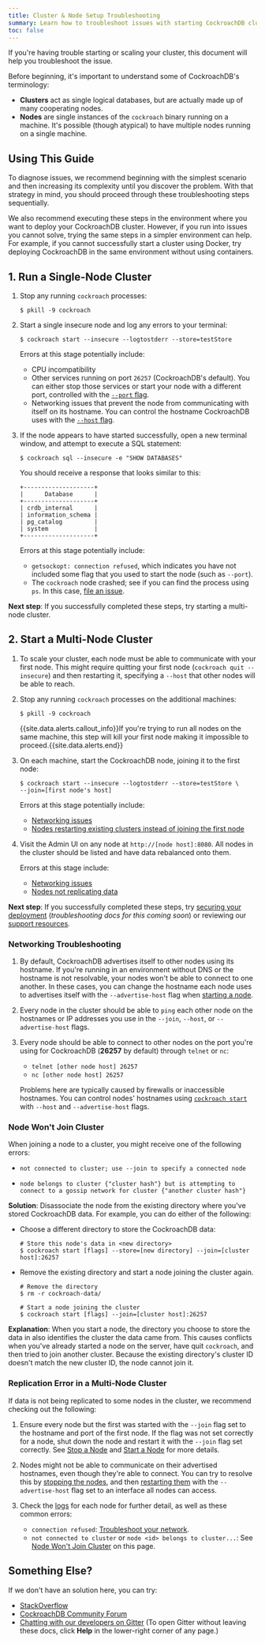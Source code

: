 ```yaml
---
title: Cluster & Node Setup Troubleshooting
summary: Learn how to troubleshoot issues with starting CockroachDB clusters
toc: false
---
```


If you're having trouble starting or scaling your cluster, this document will help you troubleshoot the issue.

Before beginning, it's important to understand some of CockroachDB's terminology:

   - **Clusters** act as single logical databases, but are actually made up of many cooperating nodes.
   - **Nodes** are single instances of the `cockroach` binary running on a machine. It's possible (though atypical) to have multiple nodes running on a single machine.

<span></span> <!--this adds nominal padding above the TOC-->

<div id="toc"></div>

## Using This Guide

To diagnose issues, we recommend beginning with the simplest scenario and then increasing its complexity until you discover the problem. With that strategy in mind, you should proceed through these troubleshooting steps sequentially.

We also recommend executing these steps in the environment where you want to deploy your CockroachDB cluster. However, if you run into  issues you cannot solve, trying the same steps in a simpler environment can help. For example, if you cannot successfully start a cluster using Docker, try deploying CockroachDB in the same environment without using containers.

## 1. Run a Single-Node Cluster

1. Stop any running `cockroach` processes:

   ~~~ shell
   $ pkill -9 cockroach
   ~~~

2. Start a single insecure node and log any errors to your terminal:
	
   ~~~ shell
   $ cockroach start --insecure --logtostderr --store=testStore
   ~~~

   Errors at this stage potentially include:

   - CPU incompatibility
   - Other services running on port `26257` (CockroachDB's default). You can either stop those services or start your node with a different port, controlled with the [`--port` flag](start-a-node.html#flags).
   - Networking issues that prevent the node from communicating with itself on its hostname. You can control the hostname CockroachDB uses with the [`--host` flag](start-a-node.html#flags).

3. If the node appears to have started successfully, open a new terminal window, and attempt to execute a SQL statement:

   ~~~ shell
   $ cockroach sql --insecure -e "SHOW DATABASES"
   ~~~   

   You should receive a response that looks similar to this:

   ~~~
   +--------------------+
   |      Database      |
   +--------------------+
   | crdb_internal      |
   | information_schema |
   | pg_catalog         |
   | system             |
   +--------------------+
   ~~~

   Errors at this stage potentially include: 

   - `getsockopt: connection refused`, which indicates you have not included some flag that you used to start the node (such as `--port`).
   - The `cockroach` node crashed; see if you can find the process using `ps`. In this case, [file an issue](file-an-issue.html).

**Next step**: If you successfully completed these steps, try starting a multi-node cluster.

## 2. Start a Multi-Node Cluster

1. To scale your cluster, each node must be able to communicate with your first node. This might require quitting your first node (`cockroach quit --insecure`) and then restarting it, specifying a `--host` that other nodes will be able to reach.

2. Stop any running `cockroach` processes on the additional machines:

   ~~~ shell
   $ pkill -9 cockroach
   ~~~

   {{site.data.alerts.callout_info}}If you're trying to run all nodes on the same machine, this step will kill your first node making it impossible to proceed.{{site.data.alerts.end}}

3. On each machine, start the CockroachDB node, joining it to the first node:

   ~~~ shell
   $ cockroach start --insecure --logtostderr --store=testStore \
   --join=[first node's host]
   ~~~

   Errors at this stage potentially include:

   - [Networking issues](#networking-troubleshooting)
   - [Nodes restarting existing clusters instead of joining the first node](#node-wont-join-cluster)

4. Visit the Admin UI on any node at `http://[node host]:8080`. All nodes in the cluster should be listed and have data rebalanced onto them.

   Errors at this stage include:

   - [Networking issues](#networking-troubleshooting)
   - [Nodes not replicating data](#replication-error-in-a-multi-node-cluster)

**Next step**: If you successfully completed these steps, try [securing your deployment](manual-deployment.html) (*troubleshooting docs for this coming soon*) or reviewing our [support resources](support-resources.html).

### Networking Troubleshooting

1. By default, CockroachDB advertises itself to other nodes using its hostname. If you're running in an environment without DNS or the hostname is not resolvable, your nodes won't be able to connect to one another. In these cases, you can change the hostname each node uses to advertises itself with the `--advertise-host` flag when [starting a node](start-a-node.html).

2. Every node in the cluster should be able to `ping` each other node on the hostnames or IP addresses you use in the `--join`, `--host`, or `--advertise-host` flags.

3. Every node should be able to connect to other nodes on the port you're using for CockroachDB (**26257** by default) through `telnet` or `nc`:

   - `telnet [other node host] 26257`
   - `nc [other node host] 26257`

   Problems here are typically caused by firewalls or inaccessible hostnames. You can control nodes' hostnames using [`cockroach start`](start-a-node.html) with `--host` and `--advertise-host` flags.

### Node Won't Join Cluster

When joining a node to a cluster, you might receive one of the following errors: 

- ~~~
  not connected to cluster; use --join to specify a connected node
  ~~~
- ~~~
  node belongs to cluster {"cluster hash"} but is attempting to connect to a gossip network for cluster {"another cluster hash"}
  ~~~

**Solution**: Disassociate the node from the existing directory where you've stored CockroachDB data. For example, you can do either of the following:

- 	Choose a different directory to store the CockroachDB data:

	~~~ shell
	# Store this node's data in <new directory>
	$ cockroach start [flags] --store=[new directory] --join=[cluster host]:26257
	~~~

- 	Remove the existing directory and start a node joining the cluster again.

	~~~ shell
	# Remove the directory
	$ rm -r cockroach-data/

	# Start a node joining the cluster
	$ cockroach start [flags] --join=[cluster host]:26257
	~~~

**Explanation**: When you start a node, the directory you choose to store the data in also identifies the cluster the data came from. This causes conflicts when you've already started a node on the server, have quit `cockroach`, and then tried to join another cluster. Because the existing directory's cluster ID doesn't match the new cluster ID, the node cannot join it.

### Replication Error in a Multi-Node Cluster

If data is not being replicated to some nodes in the cluster, we recommend checking out the following:

1. Ensure every node but the first was started with the `--join` flag set to the hostname and port of the first node. If the flag was not set correctly for a node, shut down the node and restart it with the `--join` flag set correctly. See [Stop a Node](stop-a-node.html) and [Start a Node](start-a-node.html) for more details.

2. Nodes might not be able to communicate on their advertised hostnames, even though they're able to connect. You can try to resolve this by [stopping the nodes](stop-a-node.html), and then [restarting them](start-a-node.html) with the `--advertise-host` flag set to an interface all nodes can access. 

3. Check the [logs](debug-and-error-logs.html) for each node for further detail, as well as these common errors:
   
	- `connection refused`: [Troubleshoot your network](#networking-troubleshooting).
	- `not connected to cluster` or `node <id> belongs to cluster...`: See [Node Won't Join Cluster](#node-wont-join-cluster) on this page.

## Something Else?

If we don't have an solution here, you can try:

- [StackOverflow](http://stackoverflow.com/questions/tagged/cockroachdb)
- [CockroachDB Community Forum](https://forum.cockroachlabs.com)
- [Chatting with our developers on Gitter](https://gitter.im/cockroachdb/cockroach) (To open Gitter without leaving these docs, click **Help** in the lower-right corner of any page.)
